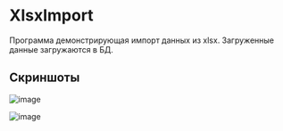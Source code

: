 # XlsxImport

Программа демонстрирующая импорт данных из xlsx. Загруженные данные загружаются в БД.

## Скриншоты

![image](https://github.com/XeeRooX/XlsxImport/assets/91987012/67a7d7be-dac3-4aa5-b243-4f05b4a87904)

![image](https://github.com/XeeRooX/XlsxImport/assets/91987012/a980f073-bdf8-4247-9384-a18f541fd7ac)
